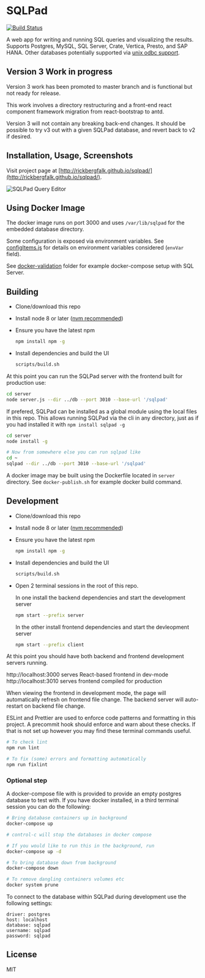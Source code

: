 # SQLPad

[![Build Status](https://travis-ci.org/rickbergfalk/sqlpad.svg?branch=master)](https://travis-ci.org/rickbergfalk/sqlpad)

A web app for writing and running SQL queries and visualizing the results. Supports Postgres, MySQL, SQL Server, Crate, Vertica, Presto, and SAP HANA. Other databases potentially supported via [unix odbc support](https://github.com/rickbergfalk/sqlpad/wiki/ODBC).

## Version 3 Work in progress

Version 3 work has been promoted to master branch and is functional but not ready for release.

This work involves a directory restructuring and a front-end react component framework migration from react-bootstrap to antd.

Version 3 will not contain any breaking back-end changes. It should be possible to try v3 out with a given SQLPad database, and revert back to v2 if desired.

## Installation, Usage, Screenshots

Visit project page at [http://rickbergfalk.github.io/sqlpad/](http://rickbergfalk.github.io/sqlpad/).

![SQLPad Query Editor](http://rickbergfalk.github.io/sqlpad/images/screenshots/query-editor.png)

## Using Docker Image

The docker image runs on port 3000 and uses `/var/lib/sqlpad` for the embedded database directory.

Some configuration is exposed via environment variables. See [configItems.js](https://github.com/rickbergfalk/sqlpad/blob/master/server/lib/config/configItems.js) for details on environment variables considered (`envVar` field).

See [docker-validation](https://github.com/rickbergfalk/sqlpad/tree/master/docker-validation) folder for example docker-compose setup with SQL Server.

## Building

- Clone/download this repo
- Install node 8 or later ([nvm recommended](https://github.com/creationix/nvm))
- Ensure you have the latest npm

  ```sh
  npm install npm -g
  ```

- Install dependencies and build the UI

  ```sh
  scripts/build.sh
  ```

At this point you can run the SQLPad server with the frontend built for production use:

```sh
cd server
node server.js --dir ../db --port 3010 --base-url '/sqlpad'
```

If prefered, SQLPad can be installed as a global module using the local files in this repo. This allows running SQLPad via the cli in any directory, just as if you had installed it with `npm install sqlpad -g`

```sh
cd server
node install -g

# Now from somewhere else you can run sqlpad like
cd ~
sqlpad --dir ../db --port 3010 --base-url '/sqlpad'
```

A docker image may be built using the Dockerfile located in `server` directory. See `docker-publish.sh` for example docker build command.

## Development

- Clone/download this repo
- Install node 8 or later ([nvm recommended](https://github.com/creationix/nvm))
- Ensure you have the latest npm

  ```sh
  npm install npm -g
  ```

- Install dependencies and build the UI

  ```sh
  scripts/build.sh
  ```

- Open 2 terminal sessions in the root of this repo.

  In one install the backend dependencies and start the development server

  ```sh
  npm start --prefix server
  ```

  In the other install frontend dependencies and start the devleopment server

  ```sh
  npm start --prefix client
  ```

At this point you should have both backend and frontend development servers running.

http://localhost:3000 serves React-based frontend in dev-mode  
http://localhost:3010 serves frontend compiled for production

When viewing the frontend in development mode, the page will automatically refresh on frontend file change. The backend server will auto-restart on backend file change.

ESLint and Prettier are used to enforce code patterns and formatting in this project. A precommit hook should enforce and warn about these checks. If that is not set up however you may find these terminal commands useful.

```sh
# To check lint
npm run lint

# To fix (some) errors and formatting automatically
npm run fixlint
```

### Optional step

A docker-compose file with is provided to provide an empty postgres database to test with.
If you have docker installed, in a third terminal session you can do the following:

```sh
# Bring database containers up in background
docker-compose up

# control-c will stop the databases in docker compose

# If you would like to run this in the background, run
docker-compose up -d

# To bring database down from background
docker-compose down

# To remove dangling containers volumes etc
docker system prune
```

To connect to the database within SQLPad during development use the following settings:

```
driver: postgres
host: localhost
database: sqlpad
username: sqlpad
password: sqlpad
```

## License

MIT
